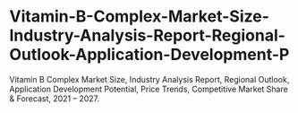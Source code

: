 # Vitamin-B-Complex-Market-Size-Industry-Analysis-Report-Regional-Outlook-Application-Development-P
Vitamin B Complex Market Size, Industry Analysis Report, Regional Outlook, Application Development Potential, Price Trends, Competitive Market Share &amp; Forecast, 2021 – 2027.
